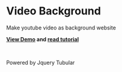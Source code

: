 <h1>Video Background</h1>
<p>Make youtube video as background website</p>
<p><strong><a href="http://www.tutorial-webdesign.com/labs/jquery/background-video/index.html">View Demo</a> and <a href="http://www.tutorial-webdesign.com/menjadikan-video-youtube-sebagai-background-website">read tutorial</a></strong></p>
<br>
<p>Powered by Jquery Tubular</p>